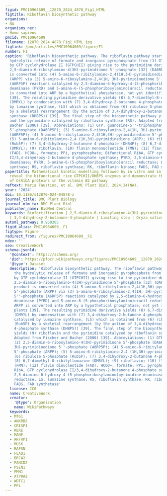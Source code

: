 ```yaml
---
figid: PMC10964609__12870_2024_4878_Fig1_HTML
figtitle: Riboflavin biosynthetic pathway
organisms:
- NA
organisms_ner:
- Homo sapiens
pmcid: PMC10964609
filename: 12870_2024_4878_Fig1_HTML.jpg
figlink: /pmc/articles/PMC10964609/figure/F1
number: F1
caption: 'Riboflavin biosynthetic pathway. The riboflavin pathway starts with the
  hydrolytic release of formate and inorganic pyrophosphate from (1) GTP catalyzed
  by GTP cyclohydrolase II (GTPCHII) giving rise to the pyrimidine derivative: (2)
  2,5-diamin-6-ribosylamino-4(3H)-pyrimidinone 5’-phosphate [32] (DA6RP5P). This product
  is converted into (4) 5-amino-6-ribitylamino-2,4(1H,3H)-pyrimidinedione 5’-phosphate
  (ARPP) via (3) 5-amino-6-ribosylamino-2,4(1H, 3H)-pyrimidinedione 5''-phosphate
  (A6RP5P) reactions catalyzed by 2,5-diamino-6-hydroxy-4-(5-phosphoribosylamino)pyrimidine
  deaminase (PYRD) and 5-amino-6-(5-phosphoribosylamino)uracil reductase (PYRR). ARPP
  is converted into ARP by a hypothetical phosphatase, not yet identified in plants
  [39]. The resulting pyrimidine derivative yields (8) 6,7-dimethyl-8-ribityllumazine
  (DMRYL) by condensation with (7) 3,4-dihydroxy-2-butanone 4-phosphate (DHB4P) catalyzed
  by lumazine synthase, (LS) which is obtained from (6) ribulose 5-phosphate (Rub5P)
  by a skeletal rearrangement (by the action of 3,4-dihydroxy-2-butanone 4-phosphate
  synthase (DHBPS)) [39]. The final step of the biosynthetic pathway yields (9) riboflavin
  and the pyrimidine catalyzed by riboflavin synthase (RS). Adapted from Fischer and
  Bacher (2006) [39]. Abbreviations: (1) GTP, guanosine-5''-triphosphate; (2) 2,5-diamin-6-ribosylamino-4(3H)-pyrimidinone
  5’-phosphate (DA6RP5P); (3) 5-amino-6-ribosylamino-2,4(1H, 3H)-pyrimidinedione 5''-phosphate
  (A6RP5P); (4) 5-amino-6-ribitylamino-2,4(1H,3H)-pyrimidinedione 5’-phosphate (ARPP);
  (5) 5-amino-6-ribitylamino-2,4 (1H,3H)-pyrimidinedione (ARP); (6) ribulose 5-phosphate
  (Rub5P); (7) 3,4-dihydroxy-2-butanone 4-phosphate (DHB4P); (8) 6,7-dimethyl-8-ribityllumazine
  (DMRYL); (9) riboflavin; (10) flavin mononucleotide (FMN); (12) flavin dinucleotide
  (FAD). HCOO−, formate; PPi, pyrophosphate; Bifunctional RibA, GTP cyclohydrolase
  II/3,4-dihydroxy-2-butanone 4-phosphate synthase; PYRD, 2,5-diamino-6-hydroxy-4-(5-phosphoribosylamino)pyrimidine
  deaminase; PYRR, 5-amino-6-(5-phosphoribosylamino)uracil reductase; LS, lumazine
  synthase; RS, riboflavin synthase; RK, riboflavin kinase; FADS, FAD synthetase'
papertitle: Mathematical kinetic modelling followed by in vitro and in vivo assays
  reveal the bifunctional rice GTPCHII/DHBPS enzymes and demonstrate the key roles
  of OsRibA proteins in the vitamin B2 pathway
reftext: Maria Faustino, et al. BMC Plant Biol. 2024;24(NA).
year: '2024'
doi: 10.1186/s12870-024-04878-z
journal_title: BMC Plant Biology
journal_nlm_ta: BMC Plant Biol
publisher_name: BioMed Central
keywords: Biofortification | 2,5-diamin-6-ribosylamino-4(3H)-pyrimidinone-5-phosphate
  | 3,4-dihydroxy-2-butanone-4-phosphate | Limiting step | Oryza sativa | RibA
automl_pathway: 0.950305
figid_alias: PMC10964609__F1
figtype: Figure
redirect_from: /figures/PMC10964609__F1
ndex: ''
seo: CreativeWork
schema-jsonld:
  '@context': https://schema.org/
  '@id': https://pfocr.wikipathways.org/figures/PMC10964609__12870_2024_4878_Fig1_HTML.html
  '@type': Dataset
  description: 'Riboflavin biosynthetic pathway. The riboflavin pathway starts with
    the hydrolytic release of formate and inorganic pyrophosphate from (1) GTP catalyzed
    by GTP cyclohydrolase II (GTPCHII) giving rise to the pyrimidine derivative: (2)
    2,5-diamin-6-ribosylamino-4(3H)-pyrimidinone 5’-phosphate [32] (DA6RP5P). This
    product is converted into (4) 5-amino-6-ribitylamino-2,4(1H,3H)-pyrimidinedione
    5’-phosphate (ARPP) via (3) 5-amino-6-ribosylamino-2,4(1H, 3H)-pyrimidinedione
    5''-phosphate (A6RP5P) reactions catalyzed by 2,5-diamino-6-hydroxy-4-(5-phosphoribosylamino)pyrimidine
    deaminase (PYRD) and 5-amino-6-(5-phosphoribosylamino)uracil reductase (PYRR).
    ARPP is converted into ARP by a hypothetical phosphatase, not yet identified in
    plants [39]. The resulting pyrimidine derivative yields (8) 6,7-dimethyl-8-ribityllumazine
    (DMRYL) by condensation with (7) 3,4-dihydroxy-2-butanone 4-phosphate (DHB4P)
    catalyzed by lumazine synthase, (LS) which is obtained from (6) ribulose 5-phosphate
    (Rub5P) by a skeletal rearrangement (by the action of 3,4-dihydroxy-2-butanone
    4-phosphate synthase (DHBPS)) [39]. The final step of the biosynthetic pathway
    yields (9) riboflavin and the pyrimidine catalyzed by riboflavin synthase (RS).
    Adapted from Fischer and Bacher (2006) [39]. Abbreviations: (1) GTP, guanosine-5''-triphosphate;
    (2) 2,5-diamin-6-ribosylamino-4(3H)-pyrimidinone 5’-phosphate (DA6RP5P); (3) 5-amino-6-ribosylamino-2,4(1H,
    3H)-pyrimidinedione 5''-phosphate (A6RP5P); (4) 5-amino-6-ribitylamino-2,4(1H,3H)-pyrimidinedione
    5’-phosphate (ARPP); (5) 5-amino-6-ribitylamino-2,4 (1H,3H)-pyrimidinedione (ARP);
    (6) ribulose 5-phosphate (Rub5P); (7) 3,4-dihydroxy-2-butanone 4-phosphate (DHB4P);
    (8) 6,7-dimethyl-8-ribityllumazine (DMRYL); (9) riboflavin; (10) flavin mononucleotide
    (FMN); (12) flavin dinucleotide (FAD). HCOO−, formate; PPi, pyrophosphate; Bifunctional
    RibA, GTP cyclohydrolase II/3,4-dihydroxy-2-butanone 4-phosphate synthase; PYRD,
    2,5-diamino-6-hydroxy-4-(5-phosphoribosylamino)pyrimidine deaminase; PYRR, 5-amino-6-(5-phosphoribosylamino)uracil
    reductase; LS, lumazine synthase; RS, riboflavin synthase; RK, riboflavin kinase;
    FADS, FAD synthetase'
  license: CC0
  name: CreativeWork
  creator:
    '@type': Organization
    name: WikiPathways
  keywords:
  - MTG1
  - ANKRD2
  - CRISP1
  - RERE
  - MANF
  - ARFRP1
  - MUSK
  - RAPSN
  - FLAD1
  - BRCA2
  - FANCD2
  - PSEN1
  - FMN1
  - ATP8A2
  - WDTC1
  - PPi
---
```

